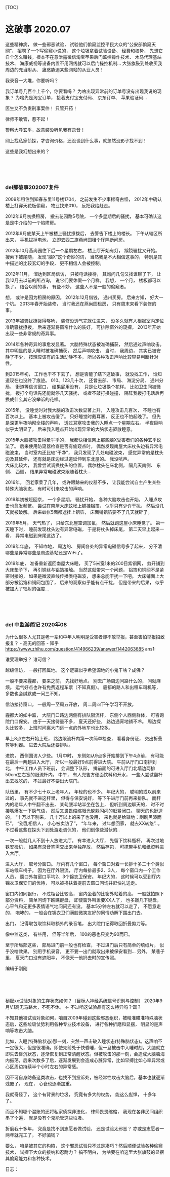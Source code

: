 [TOC]  
 
# 这破事 2020.07   

这些精神病， 做一些邪恶试验， 试验他们偷窥监控平民大众的“公安部偷窥天网”， 招聘了一个写偷窥小说的， 这个垃圾拿着试验设备、 经费和权势， 先想它自个怎么赚钱，根本不在意泄露微信淘宝苹果后门监控操作技术、 木马代理基站技术、 海康威视等设备内置不用网线就可以后门操控机制... 
大张旗鼓到处收买我周边的充当附从、 蛊惑胁迫某些网站的从业人员！

我录音一大堆，你要听吗？

我订单号几百个上千个，你要看吗？ 为啥出现异常前的订单号没有出现我说的现象？ 为啥先是淘宝订单， 接着支付宝支付码、 京东订单、 苹果验证码...  

医生又不负责刑事案件！ 只管开药！

律师不敢管，惹不起！

警察大呼玄乎，故意装没听见我有录音！

网上找私家侦探，才咨询价格，还没谈到什么事，就忽然没影子找不到！

这些是我幻想出来的？
<br>
<br>
<br>
<br>
<br>

### del那破事202007复件 
2009年租住到知春东里11号楼1704， 之前发生不少事稀奇古怪， 2012年中确认楼上打穿天花板偷窥， 物业找来010， 反把我给赶走。 

2012年9月初换租房， 搬去花园路5号院， 一个多星期后的骚扰， 基本可确认这是是中介给的一个陷阱房。 

2012年9月底某天上午被楼上骚扰撩拨后， 去警告下楼上的楼长。 下午从辖区所出来， 手机拔掉电池， 立即去西二旗燕尚园租个厅隔断间房。 

2012年10月燕尚园住下后一个星期左右， 楼上厅开始有灯， 蹊跷骚扰又开始。 搜索下被尾随， 发现“脑X”这个奇妙的词， 当然我是不大相信这事的， 特别是其中描述的比较玄幻的手段， 更不相信人会被控制。

2012年11月， 溜达到区局信访， 只被电话接待， 其询问几句又找谁聊了下， 让我12月去以前的所咨询， 说它们要休假一个月样。 我想， 一个月， 楼板都可以换了， 结合以前的事， 有些不妙， 这些人不是一般的偷窥者。  

想， 或许是因为租房的原因。 
2012年12月借钱， 通州买房。 后来方知， 好大一个坑。 
2013年春开始装修， 当时我还在燕尚园租房， 只有周末来看下装修的事。 

2013年被骚扰撩拨得够呛， 装修没透气完就住进来， 没多久就有人根据室内定位准确骚扰撩拨。 后来逐渐将窗帘什么的装好， 可排除窗外的窥探。 2013年开始出现一些非常规的奇异事。 

2014年各种奇异的事愈发显著。 大脑特殊状态被准确捕获， 然后通过声响攻击。 其中明显的是入睡时被准确捕获， 然后声响攻击。 
当时， 我周边， 其实已被安静了不少， 按理应该有的生活动静不多， 所以各种攻击声响比较容易判断针对性。 

到2015年初， 工作也干不下去了， 想是否能了结下这破事， 就没找工作， 谁知道现在也没终了痕迹。 010、123几十次， 还曾去部、 市局、 海淀分局、 通州分局、 街道等信访窗口， 结果屁用没有， 只是让垃圾换个花样。 比如卫生间被骚扰， 拨打个电话先还能就停几天骚扰， 或者不敲打换碰撞， 隔阵我拨打电话后再换成什么其它没举诉的花样。  

2015年， 没睡觉时对我大脑的攻击次数显著上升， 入睡攻击几百次， 不睡也有百次以上。 基本上被攻击傻了。 只好睡觉时戴耳塞， 反正也不怕起晚了。 但先是深更半夜响彻全楼的声响， 透过耳塞攻击我的入睡点一个星期左右。 半夜巨响似乎太明显了， 后来我入睡点开始出现异常的大脑状态驱散睡意。 

2015年大脑被攻击得晕乎乎的， 我都快相信网上那些脑X受害者们的各种玄乎说法了。 后来使用防窥器检查是否有偷窥点时， 偶然发现南屋大床枕头边有异常电磁波束， 当时室内还比较“干净”， 我只发现了几处电磁波束， 感觉异常的是枕头边及其延伸， 还有就是床边经过道延伸到东北屋的。 我没吭声。   
大床比较大， 我曾尝试调换枕头的位置， 偶尔枕头在床北侧，  隔几天南侧、 东侧、 西侧， 结果异常电磁波束跟随着枕头... 

2016年， 回老家呆了几年， 或许跟踪来的仪器不多， 让我能尝试自主产生某些特殊大脑状态， 有时可引来攻击的声响。 

2019年初被赶回京， 一个多星期， 骚扰开始， 各种大脑攻击也开始， 入睡点攻击也愈发频繁。 
尝试在南屋大床蚊帐上铺挂铝箔， 似乎只有少许干扰， 然后没几天就被破解。 后来蚊帐5面都遮挂上铝箔， 床面铺铝箔要不了几天就碎了。 

2019年5月， 天气热了，  只给东北屋空调加氟， 然后就跑这屋小床睡觉了。 第一天睡下时， 睡前发现枕头边有异常电磁， 于是将枕头掉床尾， 第二天早上起来一看， 异常电磁到床尾这边了。 

2019年年底， 不知咋地， 周边的、 房间各处的异常电磁信号多了起来， 分不清哪些是异常哪些是周边基站还是WiFi了。 

2019年底， 准备重新返回南屋大床睡，  买了5米宽1米的200目紫铜网， 剪开铺到大床垫子下， 再引铜丝与铝箔接触。 当然这就带来一个问题， 铝箔和铜网不是紧密封接的， 如果是微波直线传播类电磁波， 想来总能干扰一下吧。 
大床铺面上大部分被铝箔和铜网包围了， 后来的观察似乎能有点干扰， 但是带来的后果， 似乎被加大了辐射的强度... 
<br>
<br>
<br>
<br>
<br>

### del 中监游简记 2020年08
为什么很多人尤其是老一辈和中年人明明是受害者却不敢举报，甚至害怕举报招致报复？ - 高无的回答 - 知乎     https://www.zhihu.com/question/414966239/answer/1442063685 
ans1: 

谁受理举报？ 谁可信？

越级信访， 一般打回属地。 这个逻辑似乎希望源地的小鬼干啥？成佛？

一般不要来霾都， 要来之前， 先找好地点。 别去广场周边问路什么的， 问就麻烦。 运气好点也许有免费返程车票（不知真假）。 霾都的路人和出租车司机等， 多数也会缄默或一问三不知。

信访接待窗口， 一般周一至周五开放， 周二周四下午学习不开放。

霾都大的如中监， 大院门口路边两侧有排队限流杆， 东侧个人西侧群体， 可咨询院门口保安。 由于一天接待量不多， 夏天还好些， 路边通宵地铺不冷。 周边探头比较多， 上班时间离大门远一点的外地车也比较多。

早上8点左右开始上班， 路边限流杆内第一次简单检查， 看看身份证， 交出折叠剪等利器。 进去大院后还要排队。

进院， 西侧国访人少些。 1月中时， 东侧如从9点多开始排到下午4点前， 有可能在最后一两趟进入大厅， 所以一般最好9点前得进大院。 午前从厅门口南排到北， 中午工作人员下班前， 会调整下队形， 排前面的可进入厅门北墙边两排50cm左右宽的限流杆内。 中午， 有人兜售方便面饮料和开水， 一些人尝试翻杆出去找吃的， 不过最好不要出大院门。

队伍里， 有不少七十以上老年人， 年轻的也不少。 年纪大的， 聪明的或以前来过的， 事先就不进这杆里， 但得与保安说好， 等下午进厅门前再来排队。 而杆内的老年人中午翻不出去， 某勾腰半站半坐在包上， 但听到周边聊天的， 时不时接嘴爆发一下戾气语， 然后又畏畏缩缩眼光躲躲闪闪的赶紧闭口。 聊天的也挺逗的， “十万以下别来， 几十万以上的来了也没用， 来也就是给辖地：刷刷黑漆而已”， “别乱相信人， 小心被卖访了”， “年年来， 过年想回家， 就去XX转悠”..。 不过看这些在探头下到处游走调侃的， 他们倒像些潜伏的..

一次一般就几人不到十人放进大厅。 有幸进入大厅， 先留下饮料瓶杯， 再次过地铁安检机， 如果有录音笔需交出来单独存放， 然后存包， 可携带手机和纸资料进入大厅。

进入大厅， 取号分窗口。 厅内有几个窗口， 每个窗口对着一长排十多二十个类似车站候车椅子。 因为在厅外限流， 厅内每排最多2、3人， 每个窗口内一个工作人员， 窗口外每窗口平均2、3个锦衣卫保安。 年纪大的， 这时候可以受到厅内锦衣卫保安们的优待， 可以被搀扶着提前去窗口问询并赶快礼送走。

窗口内如同银行， 不过柜台比较高， 窗内坐着的比窗外站着的高， 一般就拍照下部分资料， 简单问询下瞧瞧键盘， 即使窗外叫嚣要XX人了， 也多敲几下键盘， 心平气和无更多表情语气地问问还有没。 基本5分钟左右就可以走了， 不愿意走的， 咆哮的， 一般会在锦衣卫们满脸微笑友好的同情劝解下围出门去。

出门， 记得取包取饮料取额外的录音笔， 出大院门记得取回折叠剪刀等。

像中监这类， 有些用， 但等半年后， 100的恶也只变为90而已。

至于所局部这些， 部局进门前一般也有检查， 不过进门后只有简单的填纸片， 似乎没啥效果。 别用手机录音， 更不要一出门就取出来被保安看到... 另外， 某巷子里， 夏天门口没有遮阳伞， 不像天一他妈去时的宣传照。


编辑于刚刚
<br>
<br>
<br>
<br>
<br>



秘密xx试验对象的生存状态如何？（目标人神经系统信号识别与控制） 2020年9月V.1高无马路大，不死不休。 <- 不过咱这试验品有这么特异吗？饵？


不知其他被试验对象如何，咱自2009年碰到这些邪恶组织，被精准瞄准特殊脑状态后，这些垃圾仗势利用各种专业技术设备， 进行各种折磨和显摆， 明显的是声响等攻击大脑。

比如，入睡(特殊脑状态)那一刻，突然一声击破入睡状态(特殊脑状态)。这声响不一定很大，但是很准确。即使先前处于快昏睡，但一旦被击中入睡时刻，大脑就立即失去昏沉状态，逐渐恢复到正常清醒状态。但被攻击的那一刻，会造成大脑脑海内振荡，后来次数多了后，逐渐发展到会造成心脏异常，比如早搏比如心率异常或心区周边持续半个小时左右的异常感。

因不可自身防备这类攻击，也找不到投诉处，被经常性攻击大脑后，基本也就逐渐残废了。 现在， 心衰也逐渐加重。

我就奇怪了， 这个有背景的垃圾， 究竟有多大的权势， 能这么彪悍， 十多年了。

而且不知哪个混账的还将私家侦探非法化， 律师畏畏缩缩， 我现在各非民间组织串了个遍， 就是没有个鬼能管这些垃圾。

折磨我十多年， 究竟是找不到志愿者做试验， 还是试验太邪恶？ 亦或是志愿者一两年就完工了， 不好骗钱？

要么， 咱是被其它的构陷， 这个邪恶试验只不过是凑巧？然后顺便试验各种偷窥技术， 试探下大众的接纳和忍耐力？ 搞不明白， 为啥要在咱这里大张旗鼓的显摆其偷窥能力和各种技术。


日志：
<br>
<br>
<br>
<br>
<br>


